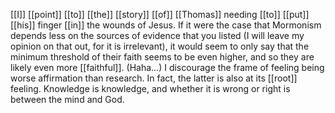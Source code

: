 [[I]] [[point]] [[to]] [[the]] [[story]] [[of]] [[Thomas]] needing [[to]] [[put]] [[his]] finger [[in]] the wounds of Jesus. If it were the case that Mormonism depends less on the sources of evidence that you listed (I will leave my opinion on that out, for it is irrelevant), it would seem to only say that the minimum threshold of their faith seems to be even higher, and so they are likely even more [[faithful]]. (Haha…) I discourage the frame of feeling being worse affirmation than research. In fact, the latter is also at its [[root]] feeling. Knowledge is knowledge, and whether it is wrong or right is between the mind and God.
